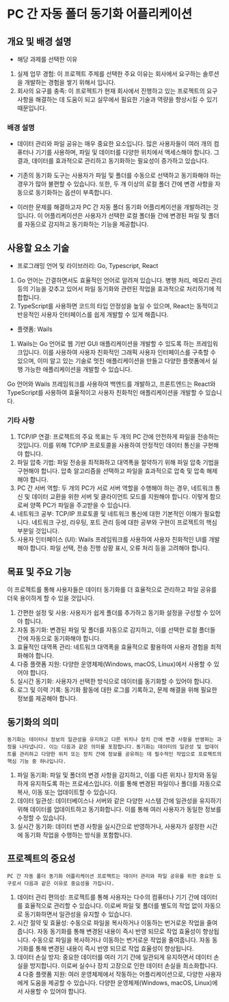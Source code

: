 # PC 간 자동 폴더 동기화 어플리케이션

## 개요 및 배경 설명
* 해당 과제를 선택한 이유
1. 실제 업무 경험: 
이 프로젝트 주제를 선택한 주요 이유는 회사에서 요구하는 솔루션을 개발하는 경험을 쌓기 위해서 입니다.
2. 회사의 요구를 충족: 
이 프로젝트가 현재 회사에서 진행하고 있는 프로젝트의 요구 사항을 해결하는 데 도움이 되고 실무에서 필요한 기술과 역량을 향상시킬 수 있기 때문입니다.

### 배경 설명
* 데이터 관리와 파일 공유는 매우 중요한 요소입니다. 많은 사용자들이 여러 개의 컴퓨터나 기기를 사용하며, 파일 및 데이터를 다양한 위치에서 액세스해야 합니다. 그 결과, 데이터를 효과적으로 관리하고 동기화하는 필요성이 증가하고 있습니다.

* 기존의 동기화 도구는 사용자가 파일 및 폴더를 수동으로 선택하고 동기화해야 하는 경우가 많아 불편할 수 있습니다. 또한, 두 개 이상의 로컬 폴더 간에 변경 사항을 자동으로 동기화하는 옵션이 부족합니다.

* 이러한 문제를 해결하고자 PC 간 자동 폴더 동기화 어플리케이션을 개발하려는 것입니다. 이 어플리케이션은 사용자가 선택한 로컬 폴더들 간에 변경된 파일 및 폴더를 자동으로 감지하고 동기화하는 기능을 제공합니다. 

## 사용할 요소 기술
* 프로그래밍 언어 및 라이브러리: Go, Typescript, React
1. Go 언어는 간결하면서도 효율적인 언어로 알려져 있습니다. 병행 처리, 메모리 관리 등의 기능을 갖추고 있어서 파일 동기화와 관련된 작업을 효과적으로 처리하기에 적합합니다.
2. TypeScript를 사용하면 코드의 타입 안정성을 높일 수 있으며, React는 동적이고 반응적인 사용자 인터페이스를 쉽게 개발할 수 있게 해줍니다.
* 플랫폼: Wails
1. Wails는 Go 언어로 웹 기반 GUI 애플리케이션을 개발할 수 있도록 하는 프레임워크입니다. 이를 사용하여 사용자 친화적인 그래픽 사용자 인터페이스를 구축할 수 있으며, 이미 알고 있는 기술로 멋진 애플리케이션을 만들고 다양한 플랫폼에서 실행 가능한 애플리케이션을 개발할 수 있습니다.

Go 언어와 Wails 프레임워크를 사용하여 백엔드를 개발하고, 프론트엔드는 React와 TypeScript를 사용하여 효율적이고 사용자 친화적인 애플리케이션을 개발할 수 있습니다.

### 기타 사항
1. TCP/IP 연결:
프로젝트의 주요 목표는 두 개의 PC 간에 안전하게 파일을 전송하는 것입니다. 이를 위해 TCP/IP 프로토콜을 사용하여 안정적인 데이터 통신을 구현해야 합니다.
2. 파일 압축 기법:
파일 전송을 최적화하고 대역폭을 절약하기 위해 파일 압축 기법을 구현해야 합니다. 압축 알고리즘을 선택하고 파일을 효과적으로 압축 및 압축 해제해야 합니다.
3. PC 간 서버 역할:
두 개의 PC가 서로 서버 역할을 수행해야 하는 경우, 네트워크 통신 및 데이터 교환을 위한 서버 및 클라이언트 모드를 지원해야 합니다. 이렇게 함으로써 양쪽 PC가 파일을 주고받을 수 있습니다.	
4. 네트워크 공부:
TCP/IP 프로토콜 및 네트워크 통신에 대한 기본적인 이해가 필요합니다. 네트워크 구성, 라우팅, 포트 관리 등에 대한 공부와 구현이 프로젝트의 핵심 부분일 것입니다.
5. 사용자 인터페이스 (UI):
Wails 프레임워크를 사용하여 사용자 친화적인 UI를 개발해야 합니다. 파일 선택, 전송 진행 상황 표시, 오류 처리 등을 고려해야 합니다.

## 목표 및 주요 기능
이 프로젝트를 통해 사용자들은 데이터 동기화를 더 효율적으로 관리하고 파일 공유를 더욱 용이하게 할 수 있을 것입니다.
1. 간편한 설정 및 사용:
사용자가 쉽게 폴더를 추가하고 동기화 설정을 구성할 수 있어야 합니다.
2. 자동 동기화:
변경된 파일 및 폴더를 자동으로 감지하고, 이를 선택한 로컬 폴더들 간에 자동으로 동기화해야 합니다.
3. 효율적인 대역폭 관리:
네트워크 대역폭을 효율적으로 활용하여 사용자 경험을 최적화해야 합니다.
4. 다중 플랫폼 지원:
다양한 운영체제(Windows, macOS, Linux)에서 사용할 수 있어야 합니다.
5. 실시간 동기화:
사용자가 선택한 방식으로 데이터를 동기화할 수 있어야 합니다.
6. 로그 및 이력 기록: 
동기화 활동에 대한 로그를 기록하고, 문제 해결을 위해 필요한 정보를 제공해야 합니다.

## 동기화의 의미
`동기화는 데이터나 정보의 일관성을 유지하고 다른 위치나 장치 간에 변경 사항을 반영하는 과정을 나타냅니다. 이는 다음과 같은 의미를 포함합니다.`
`동기화는 데이터의 일관성 및 업데이트를 관리하고 다양한 위치 또는 장치 간에 정보를 공유하는 데 필수적인 작업으로 프로젝트의 핵심 기능 중 하나입니다.`
1. 파일 동기화:
파일 및 폴더의 변경 사항을 감지하고, 이를 다른 위치나 장치와 동일하게 유지하도록 하는 프로세스입니다. 이를 통해 변경된 파일이나 폴더를 자동으로 복사, 이동 또는 업데이트할 수 있습니다.
2. 데이터 일관성:
데이터베이스나 서버와 같은 다양한 시스템 간에 일관성을 유지하기 위해 데이터를 업데이트하고 동기화합니다. 이를 통해 여러 사용자가 동일한 정보를 수정할 수 있습니다.
3. 실시간 동기화:
데이터 변경 사항을 실시간으로 반영하거나, 사용자가 설정한 시간에 동기화 작업을 수행하는 방식을 포함합니다.

## 프로젝트의 중요성
`PC 간 자동 폴더 동기화 어플리케이션 프로젝트는 데이터 관리와 파일 공유를 위한 중요한 도구로서 다음과 같은 이유로 중요성을 가집니다.`
1. 데이터 관리 편의성:
프로젝트를 통해 사용자는 다수의 컴퓨터나 기기 간에 데이터를 효율적으로 관리할 수 있습니다. 이로써 파일 및 폴더를 별도의 작업 없이 자동으로 동기화하면서 일관성을 유지할 수 있습니다.
2. 시간 절약 및 효율성:
수동으로 파일을 복사하거나 이동하는 번거로운 작업을 줄여 줍니다. 자동 동기화를 통해 변경된 내용이 즉시 반영 되므로 작업 효율성이 향상됩니다. 수동으로 파일을 복사하거나 이동하는 번거로운 작업을 줄여줍니다. 자동 동기화를 통해 변경된 내용이 즉시 반영 되므로 작업 효율성이 향상됩니다.
3. 데이터 손실 방지:
중요한 데이터를 여러 기기 간에 일관되게 유지하면서 데이터 손실을 방지합니다. 이로써 실수나 장치 고장으로 인한 데이터 손실을 최소화합니다.
4 다중 플랫폼 지원:
여러 운영체제에서 작동하는 어플리케이션으로, 다양한 사용자에게 도움을 제공할 수 있습니다.
다양한 운영체제(Windows, macOS, Linux)에서 사용할 수 있어야 합니다.



